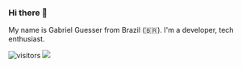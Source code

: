 ### Hi there 👋

My name is Gabriel Guesser from Brazil (🇧🇷). I'm a developer, tech enthusiast. 

![visitors](https://visitor-badge.laobi.icu/badge?page_id=gdguesser) <a href="https://github.com/gdguesser?tab=repositories"><img src="https://badges.frapsoft.com/os/v2/open-source.svg?v=103"/></a>
